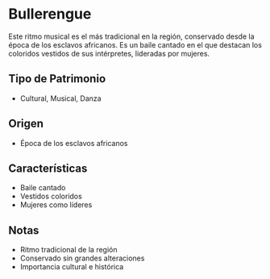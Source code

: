 # Bullerengue

Este ritmo musical es el más tradicional en la región, conservado desde la época de los esclavos africanos. Es un baile cantado en el que destacan los coloridos vestidos de sus intérpretes, lideradas por mujeres.

## Tipo de Patrimonio
- Cultural, Musical, Danza

## Origen
- Época de los esclavos africanos

## Características
- Baile cantado
- Vestidos coloridos
- Mujeres como líderes

## Notas
- Ritmo tradicional de la región
- Conservado sin grandes alteraciones
- Importancia cultural e histórica 
